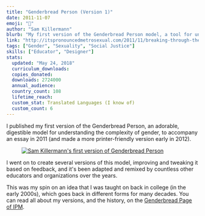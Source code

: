 ```yaml
---
title: "Genderbread Person (Version 1)"
date: 2011-11-07
emoji: "🙂"
author: "Sam Killermann"
blurb: "My first version of the Genderbread Person model, a tool for understanding the complexity of gender."
link: "http://itspronouncedmetrosexual.com/2011/11/breaking-through-the-binary-gender-explained-using-continuums/"
tags: ["Gender", "Sexuality", "Social Justice"]
skills: ["Educator", "Designer"]
stats:
  updated: "May 24, 2018"
  curriculum_downloads:
  copies_donated:
  downloads: 2724000
  annual_audience:
  country_count: 108
  lifetime_reach:
  custom_stat: Translated Languages (I know of)
  custom_count: 6
---
```


I published my first version of the Genderbread Person, an adorable, digestible model for understanding the complexity of gender, to accompany an essay in 2011 (and made a more printer-friendly version early in 2012).

<figure class="work--sample edugraphic"><a href="http://itspronouncedmetrosexual.com/2012/01/the-genderbread-person/" alt="Downloadable version on IPM"><img alt="Sam Killermann's first version of Genderbread Person" src="/img/work/2011-genderbread-person-sam-killermann-version-1.jpg" class="ultra-wide"></a></figure>

I went on to create several versions of this model, improving and tweaking it based on feedback, and it's been adapted and remixed by countless other educators and organizations over the years.

This was my spin on an idea that I was taught on back in college (in the early 2000s), which goes back in different forms for many decades. You can read all about my versions, and the history, on the [Genderbread Page of IPM](http://itspronouncedmetrosexual.com/genderbread-person).
